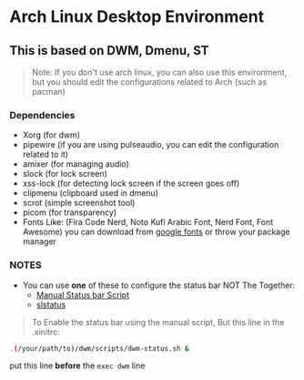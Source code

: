 # Arch Linux Desktop Environment
## This is based on DWM, Dmenu, ST

> Note: If you don't use arch linux, you can also use this environment, but you should edit the configurations related to Arch (such as pacman)

### Dependencies
- Xorg (for dwm)
- pipewire (if you are using pulseaudio, you can edit the configuration related to it)
- amixer (for managing audio)
- slock (for lock screen)
- xss-lock (for detecting lock screen if the screen goes off)
- clipmenu (clipboard used in dmenu)
- scrot (simple screenshot tool)
- picom (for transparency)
- Fonts Like: (Fira Code Nerd, Noto Kufi Arabic Font, Nerd Font, Font Awesome) you can download from [google fonts](https://fonts.google.com) or throw your package manager

### NOTES
- You can use <strong>one</strong> of these to configure the status bar NOT The Together:
    - [Manual Status bar Script](https://github.com/AhmedElazony/linux-environment/blob/master/dwm/scripts/dwm-status.sh)
    - [slstatus](https://github.com/AhmedElazony/linux-environment/blob/master/slstatus)

> To Enable the status bar using the manual script, But this line in the .xinitrc:
```bash
.(/your/path/to)/dwm/scripts/dwm-status.sh &
```
put this line <strong>before</strong> the ```exec dwm``` line
